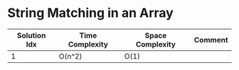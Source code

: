# String Matching in an Array

| Solution Idx | Time Complexity | Space Complexity | Comment |
| ------------ | --------------- | ---------------- | ------- |
| 1            | O(n^2)          | O(1)             |         |
